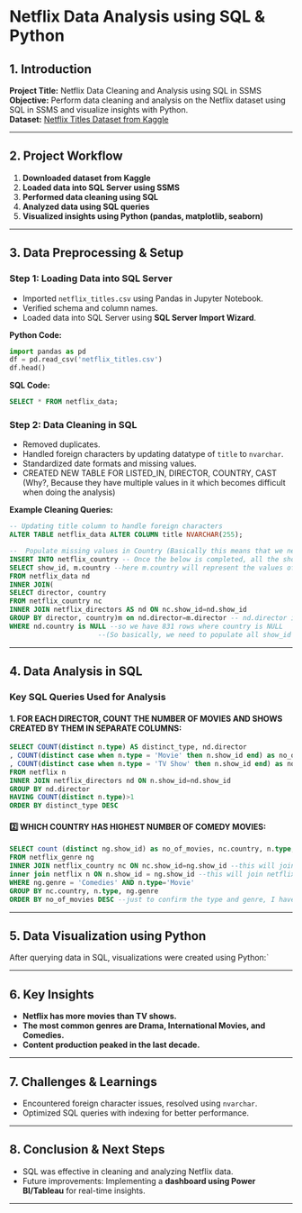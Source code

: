 # **Netflix Data Analysis using SQL & Python**

## **1. Introduction**
**Project Title:** Netflix Data Cleaning and Analysis using SQL in SSMS  
**Objective:** Perform data cleaning and analysis on the Netflix dataset using SQL in SSMS and visualize insights with Python.  
**Dataset:** [Netflix Titles Dataset from Kaggle](https://www.kaggle.com/datasets/shivamb/netflix-shows)  

---

## **2. Project Workflow**
1. **Downloaded dataset from Kaggle**
2. **Loaded data into SQL Server using SSMS**
3. **Performed data cleaning using SQL**
4. **Analyzed data using SQL queries**
5. **Visualized insights using Python (pandas, matplotlib, seaborn)**

---

## **3. Data Preprocessing & Setup**

### **Step 1: Loading Data into SQL Server**
- Imported `netflix_titles.csv` using Pandas in Jupyter Notebook.
- Verified schema and column names.
- Loaded data into SQL Server using **SQL Server Import Wizard**.

**Python Code:**
```python
import pandas as pd
df = pd.read_csv('netflix_titles.csv')
df.head()
```

**SQL Code:**
```sql
SELECT * FROM netflix_data;
```

### **Step 2: Data Cleaning in SQL**
- Removed duplicates.
- Handled foreign characters by updating datatype of `title` to `nvarchar`.
- Standardized date formats and missing values.
- CREATED NEW TABLE FOR LISTED_IN, DIRECTOR, COUNTRY, CAST (Why?, Because they have multiple values in it which becomes difficult when doing the analysis)

**Example Cleaning Queries:**
```sql
-- Updating title column to handle foreign characters
ALTER TABLE netflix_data ALTER COLUMN title NVARCHAR(255);

--  Populate missing values in Country (Basically this means that we need to replace null values by country by mapping the country table)
INSERT INTO netflix_country -- Once the below is completed, all the show_id that had null value country will be added with country name after mapping
SELECT show_id, m.country --here m.country will represent the values of country from the inner join that is used for mapping 
FROM netflix_data nd
INNER JOIN(
SELECT director, country
FROM netflix_country nc
INNER JOIN netflix_directors AS nd ON nc.show_id=nd.show_id
GROUP BY director, country)m on nd.director=m.director -- nd.director is the Null values which will be matched with m.director and replace the NULL values with country name in inner join
WHERE nd.country is NULL --so we have 831 rows where country is NULL 
					  --(So basically, we need to populate all show_id whose country is NULL in netflix_country and should not be NULL)
```

---

## **4. Data Analysis in SQL**


### **Key SQL Queries Used for Analysis**
#### 1. FOR EACH DIRECTOR, COUNT THE NUMBER OF MOVIES AND SHOWS CREATED BY THEM IN SEPARATE COLUMNS:
```sql
SELECT COUNT(distinct n.type) AS distinct_type, nd.director
, COUNT(distinct case when n.type = 'Movie' then n.show_id end) as no_of_movies
, COUNT(distinct case when n.type = 'TV Show' then n.show_id end) as no_of_shows
FROM netflix n
INNER JOIN netflix_directors nd ON n.show_id=nd.show_id
GROUP BY nd.director
HAVING COUNT(distinct n.type)>1
ORDER BY distinct_type DESC
```

#### 2️⃣ WHICH COUNTRY HAS HIGHEST NUMBER OF COMEDY MOVIES:
```sql
SELECT count (distinct ng.show_id) as no_of_movies, nc.country, n.type, ng.genre
FROM netflix_genre ng
INNER JOIN netflix_country nc ON nc.show_id=ng.show_id --this will join the country and genre tables to find out countries with highest comedies
inner join netflix n ON n.show_id = ng.show_id --this will join netflix and genre table to filter type only to movies and not comedy shows
WHERE ng.genre = 'Comedies' AND n.type='Movie'
GROUP BY nc.country, n.type, ng.genre
ORDER BY no_of_movies DESC --just to confirm the type and genre, I have added the columns for them too
```
---

## **5. Data Visualization using Python**
After querying data in SQL, visualizations were created using Python:`

---

## **6. Key Insights**
- **Netflix has more movies than TV shows.**
- **The most common genres are Drama, International Movies, and Comedies.**
- **Content production peaked in the last decade.**

---

## **7. Challenges & Learnings**
- Encountered foreign character issues, resolved using `nvarchar`.
- Optimized SQL queries with indexing for better performance.

---

## **8. Conclusion & Next Steps**
- SQL was effective in cleaning and analyzing Netflix data.
- Future improvements: Implementing a **dashboard using Power BI/Tableau** for real-time insights.

---


